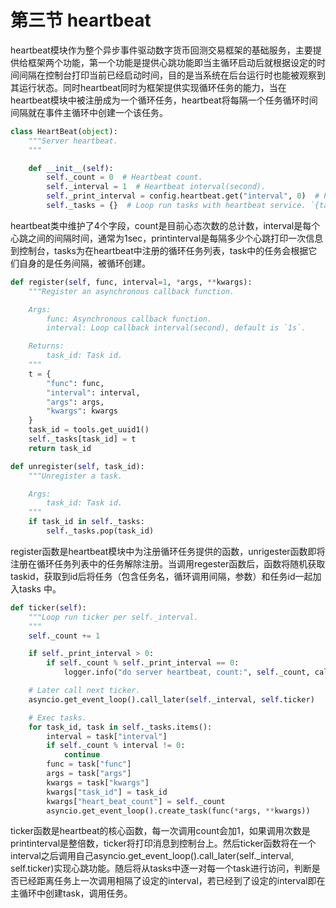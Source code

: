 # 第三节 heartbeat

heartbeat模块作为整个异步事件驱动数字货币回测交易框架的基础服务，主要提供给框架两个功能，第一个功能是提供心跳功能即当主循环启动后就根据设定的时间间隔在控制台打印当前已经启动时间，目的是当系统在后台运行时也能被观察到其运行状态。同时heartbeat同时为框架提供实现循环任务的能力，当在heartbeat模块中被注册成为一个循环任务，heartbeat将每隔一个任务循环时间间隔就在事件主循环中创建一个该任务。

```python
class HeartBeat(object):
    """Server heartbeat.
    """

    def __init__(self):
        self._count = 0  # Heartbeat count.
        self._interval = 1  # Heartbeat interval(second).
        self._print_interval = config.heartbeat.get("interval", 0)  # Printf heartbeat information interval(second).
        self._tasks = {}  # Loop run tasks with heartbeat service. `{task_id: {...}}`
```

heartbeat类中维护了4个字段，count是目前心态次数的总计数，interval是每个心跳之间的间隔时间，通常为1sec，printinterval是每隔多少个心跳打印一次信息到控制台，tasks为在heartbeat中注册的循环任务列表，task中的任务会根据它们自身的是任务间隔，被循环创建。

```python
def register(self, func, interval=1, *args, **kwargs):
    """Register an asynchronous callback function.

    Args:
        func: Asynchronous callback function.
        interval: Loop callback interval(second), default is `1s`.

    Returns:
        task_id: Task id.
    """
    t = {
        "func": func,
        "interval": interval,
        "args": args,
        "kwargs": kwargs
    }
    task_id = tools.get_uuid1()
    self._tasks[task_id] = t
    return task_id

def unregister(self, task_id):
    """Unregister a task.

    Args:
        task_id: Task id.
    """
    if task_id in self._tasks:
        self._tasks.pop(task_id)
```

register函数是heartbeat模块中为注册循环任务提供的函数，unrigester函数即将注册在循环任务列表中的任务解除注册。当调用regester函数后，函数将随机获取taskid，获取到id后将任务（包含任务名，循环调用间隔，参数）和任务id一起加入tasks 中。

```python
def ticker(self):
    """Loop run ticker per self._interval.
    """
    self._count += 1

    if self._print_interval > 0:
        if self._count % self._print_interval == 0:
            logger.info("do server heartbeat, count:", self._count, caller=self)

    # Later call next ticker.
    asyncio.get_event_loop().call_later(self._interval, self.ticker)

    # Exec tasks.
    for task_id, task in self._tasks.items():
        interval = task["interval"]
        if self._count % interval != 0:
            continue
        func = task["func"]
        args = task["args"]
        kwargs = task["kwargs"]
        kwargs["task_id"] = task_id
        kwargs["heart_beat_count"] = self._count
        asyncio.get_event_loop().create_task(func(*args, **kwargs))
```

ticker函数是heartbeat的核心函数，每一次调用count会加1，如果调用次数是printinterval是整倍数，ticker将打印消息到控制台上。然后ticker函数将在一个interval之后调用自己asyncio.get_event_loop().call_later(self._interval, self.ticker)实现心跳功能。随后将从tasks中逐一对每一个task进行访问，判断是否已经距离任务上一次调用相隔了设定的interval，若已经到了设定的interval即在主循环中创建task，调用任务。
